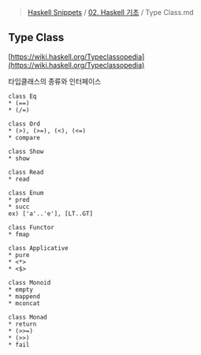 > [Haskell Snippets](../README.md) / [02. Haskell 기초](README.md) / Type Class.md
## Type Class
[https://wiki.haskell.org/Typeclassopedia](https://wiki.haskell.org/Typeclassopedia)

타입클래스의 종류와 인터페이스

    class Eq
    * (==)
    * (/=)
    
    class Ord
    * (>), (>=), (<), (<=)
    * compare
    
    class Show
    * show
    
    class Read
    * read
    
    class Enum
    * pred
    * succ
    ex) ['a'..'e'], [LT..GT]
    
    class Functor
    * fmap
    
    class Applicative
    * pure
    * <*>
    * <$>
    
    class Monoid
    * empty
    * mappend
    * mconcat
    
    class Monad
    * return
    * (>>=)
    * (>>)
    * fail